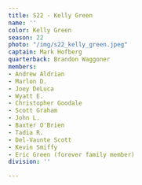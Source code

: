 ```yaml
---
title: S22 - Kelly Green
name: ''
color: Kelly Green
season: 22
photo: "/img/s22_kelly_green.jpeg"
captain: Mark Hofberg
quarterback: Brandon Waggoner
members:
- Andrew Aldrian
- Marlon D.
- Joey DeLuca
- Wyatt E.
- Christopher Goodale
- Scott Graham
- John L.
- Baxter O'Brien
- Tadia R.
- Del-Vaunte Scott
- Kevin Smiffy
- Eric Green (forever family member)
division: ''

---
```

